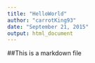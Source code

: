 ```yaml
---
title: "HelloWorld"
author: "carrotKing93"
date: "September 21, 2015"
output: html_document
---
```


##This is a markdown file 